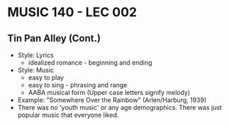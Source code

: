 # MUSIC 140 - LEC 002

## Tin Pan Alley (Cont.)
- Style: Lyrics
  - idealized romance - beginning and ending
- Style: Music
  - easy to play
  - easy to sing - phrasing and range
  - AABA musical form (Upper case letters signify melody)
- Example: "Somewhere Over the Rainbow" (Arlen/Harburg, 1939)
- There was no 'youth music' or any age demographics. There was just popular music that everyone liked.

## 
<!--stackedit_data:
eyJoaXN0b3J5IjpbLTEyMTU2Mjg0OSwtMzQ2MjcxMTExLDM2Nj
A4MzI5NiwyNzk1NTU1MzQsNTAzNjg5NDY5XX0=
-->